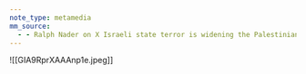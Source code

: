 ```yaml
---
note_type: metamedia
mm_source:
  - - Ralph Nader on X Israeli state terror is widening the Palestinian holocaust. Half a million people are either dead or on the verge of starvation. A larger number sick and injured. Tell your Representatives in the House to stop the $14 billio.md
---
```


![[GIA9RprXAAAnp1e.jpeg]]



